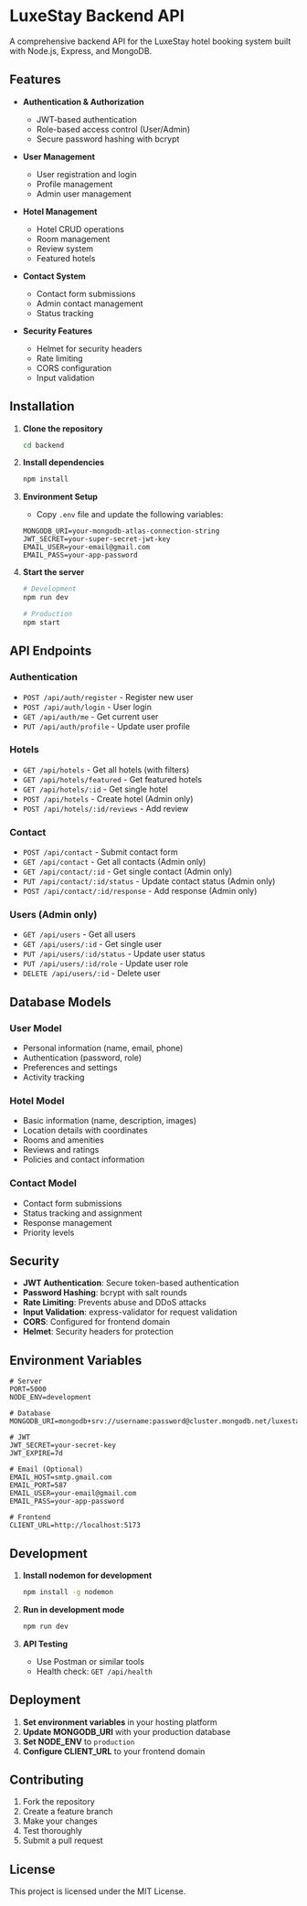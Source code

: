 # LuxeStay Backend API

A comprehensive backend API for the LuxeStay hotel booking system built with Node.js, Express, and MongoDB.

## Features

- **Authentication & Authorization**
  - JWT-based authentication
  - Role-based access control (User/Admin)
  - Secure password hashing with bcrypt

- **User Management**
  - User registration and login
  - Profile management
  - Admin user management

- **Hotel Management**
  - Hotel CRUD operations
  - Room management
  - Review system
  - Featured hotels

- **Contact System**
  - Contact form submissions
  - Admin contact management
  - Status tracking

- **Security Features**
  - Helmet for security headers
  - Rate limiting
  - CORS configuration
  - Input validation

## Installation

1. **Clone the repository**
   ```bash
   cd backend
   ```

2. **Install dependencies**
   ```bash
   npm install
   ```

3. **Environment Setup**
   - Copy `.env` file and update the following variables:
   ```env
   MONGODB_URI=your-mongodb-atlas-connection-string
   JWT_SECRET=your-super-secret-jwt-key
   EMAIL_USER=your-email@gmail.com
   EMAIL_PASS=your-app-password
   ```

4. **Start the server**
   ```bash
   # Development
   npm run dev
   
   # Production
   npm start
   ```

## API Endpoints

### Authentication
- `POST /api/auth/register` - Register new user
- `POST /api/auth/login` - User login
- `GET /api/auth/me` - Get current user
- `PUT /api/auth/profile` - Update user profile

### Hotels
- `GET /api/hotels` - Get all hotels (with filters)
- `GET /api/hotels/featured` - Get featured hotels
- `GET /api/hotels/:id` - Get single hotel
- `POST /api/hotels` - Create hotel (Admin only)
- `POST /api/hotels/:id/reviews` - Add review

### Contact
- `POST /api/contact` - Submit contact form
- `GET /api/contact` - Get all contacts (Admin only)
- `GET /api/contact/:id` - Get single contact (Admin only)
- `PUT /api/contact/:id/status` - Update contact status (Admin only)
- `POST /api/contact/:id/response` - Add response (Admin only)

### Users (Admin only)
- `GET /api/users` - Get all users
- `GET /api/users/:id` - Get single user
- `PUT /api/users/:id/status` - Update user status
- `PUT /api/users/:id/role` - Update user role
- `DELETE /api/users/:id` - Delete user

## Database Models

### User Model
- Personal information (name, email, phone)
- Authentication (password, role)
- Preferences and settings
- Activity tracking

### Hotel Model
- Basic information (name, description, images)
- Location details with coordinates
- Rooms and amenities
- Reviews and ratings
- Policies and contact information

### Contact Model
- Contact form submissions
- Status tracking and assignment
- Response management
- Priority levels

## Security

- **JWT Authentication**: Secure token-based authentication
- **Password Hashing**: bcrypt with salt rounds
- **Rate Limiting**: Prevents abuse and DDoS attacks
- **Input Validation**: express-validator for request validation
- **CORS**: Configured for frontend domain
- **Helmet**: Security headers for protection

## Environment Variables

```env
# Server
PORT=5000
NODE_ENV=development

# Database
MONGODB_URI=mongodb+srv://username:password@cluster.mongodb.net/luxestay

# JWT
JWT_SECRET=your-secret-key
JWT_EXPIRE=7d

# Email (Optional)
EMAIL_HOST=smtp.gmail.com
EMAIL_PORT=587
EMAIL_USER=your-email@gmail.com
EMAIL_PASS=your-app-password

# Frontend
CLIENT_URL=http://localhost:5173
```

## Development

1. **Install nodemon for development**
   ```bash
   npm install -g nodemon
   ```

2. **Run in development mode**
   ```bash
   npm run dev
   ```

3. **API Testing**
   - Use Postman or similar tools
   - Health check: `GET /api/health`

## Deployment

1. **Set environment variables** in your hosting platform
2. **Update MONGODB_URI** with your production database
3. **Set NODE_ENV** to `production`
4. **Configure CLIENT_URL** to your frontend domain

## Contributing

1. Fork the repository
2. Create a feature branch
3. Make your changes
4. Test thoroughly
5. Submit a pull request

## License

This project is licensed under the MIT License.
